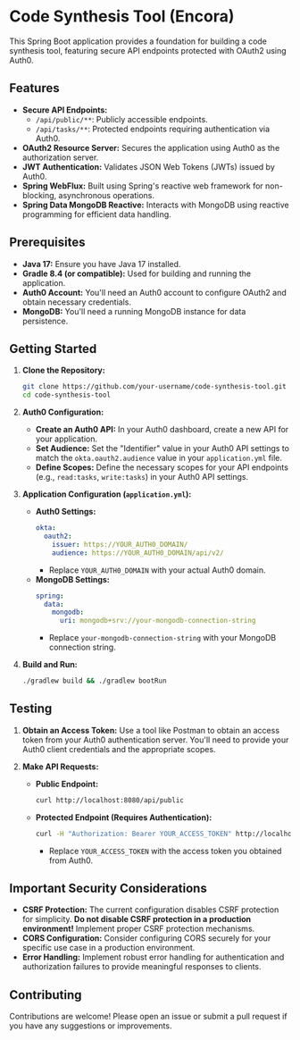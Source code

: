 # Code Synthesis Tool (Encora)

This Spring Boot application provides a foundation for building a code synthesis tool, featuring secure API endpoints protected with OAuth2 using Auth0.

## Features

- **Secure API Endpoints:**
    - `/api/public/**`: Publicly accessible endpoints.
    - `/api/tasks/**`: Protected endpoints requiring authentication via Auth0.
- **OAuth2 Resource Server:** Secures the application using Auth0 as the authorization server.
- **JWT Authentication:** Validates JSON Web Tokens (JWTs) issued by Auth0.
- **Spring WebFlux:** Built using Spring's reactive web framework for non-blocking, asynchronous operations.
- **Spring Data MongoDB Reactive:**  Interacts with MongoDB using reactive programming for efficient data handling.

## Prerequisites

- **Java 17:** Ensure you have Java 17 installed.
- **Gradle 8.4 (or compatible):** Used for building and running the application.
- **Auth0 Account:** You'll need an Auth0 account to configure OAuth2 and obtain necessary credentials.
- **MongoDB:** You'll need a running MongoDB instance for data persistence.

## Getting Started

1. **Clone the Repository:**
   ```bash
   git clone https://github.com/your-username/code-synthesis-tool.git
   cd code-synthesis-tool
   ```

2. **Auth0 Configuration:**
    - **Create an Auth0 API:** In your Auth0 dashboard, create a new API for your application.
    - **Set Audience:** Set the "Identifier" value in your Auth0 API settings to match the `okta.oauth2.audience` value in your `application.yml` file.
    - **Define Scopes:** Define the necessary scopes for your API endpoints (e.g., `read:tasks`, `write:tasks`) in your Auth0 API settings.

3. **Application Configuration (`application.yml`):**
    - **Auth0 Settings:**
      ```yaml
      okta:
        oauth2:
          issuer: https://YOUR_AUTH0_DOMAIN/ 
          audience: https://YOUR_AUTH0_DOMAIN/api/v2/ 
      ```
        - Replace `YOUR_AUTH0_DOMAIN` with your actual Auth0 domain.
    - **MongoDB Settings:**
      ```yaml
      spring:
        data:
          mongodb:
            uri: mongodb+srv://your-mongodb-connection-string
      ```
        - Replace `your-mongodb-connection-string` with your MongoDB connection string.

4. **Build and Run:**
   ```bash
   ./gradlew build && ./gradlew bootRun
   ```

## Testing

1. **Obtain an Access Token:** Use a tool like Postman to obtain an access token from your Auth0 authentication server. You'll need to provide your Auth0 client credentials and the appropriate scopes.

2. **Make API Requests:**
    - **Public Endpoint:**
      ```bash
      curl http://localhost:8080/api/public
      ```
    - **Protected Endpoint (Requires Authentication):**
      ```bash
      curl -H "Authorization: Bearer YOUR_ACCESS_TOKEN" http://localhost:8080/api/tasks
      ```
        - Replace `YOUR_ACCESS_TOKEN` with the access token you obtained from Auth0.

## Important Security Considerations

- **CSRF Protection:** The current configuration disables CSRF protection for simplicity. **Do not disable CSRF protection in a production environment!** Implement proper CSRF protection mechanisms.
- **CORS Configuration:**  Consider configuring CORS securely for your specific use case in a production environment.
- **Error Handling:** Implement robust error handling for authentication and authorization failures to provide meaningful responses to clients.

## Contributing

Contributions are welcome! Please open an issue or submit a pull request if you have any suggestions or improvements.